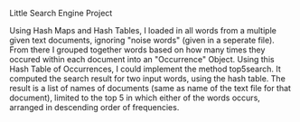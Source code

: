 Little Search Engine Project

Using Hash Maps and Hash Tables, I loaded in all words from a multiple given text documents, ignoring "noise words" (given in a seperate file). From there I grouped together words based on how many times they occured within each document into an "Occurrence" Object. Using this Hash Table of Occurrences, I could implement the method top5search. It computed the search result for two input words, using the hash table. The result is a list of names of documents (same as name of the text file for that document), limited to the top 5 in which either of the words occurs, arranged in descending order of frequencies. 
